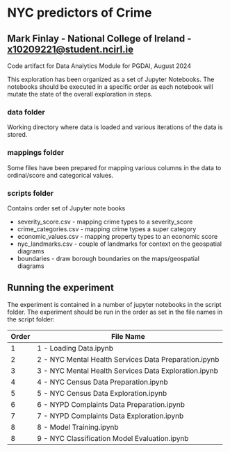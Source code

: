 # NYC predictors of Crime
## Mark Finlay - National College of Ireland - x10209221@student.ncirl.ie
Code artifact for Data Analytics Module for PGDAI, August 2024


This exploration has been organized as a set of Jupyter Notebooks.
The notebooks should be executed in a specific order as each notebook will mutate the state of the overall exploration in steps.
### data folder
Working directory where data is loaded and various iterations of the data is stored.
### mappings folder
Some files have been prepared for mapping various columns in the data to ordinal/score and categorical values.
### scripts folder
Contains order set of Jupyter note books

- severity_score.csv - mapping crime types to a severity_score
- crime_categories.csv - mapping crime types a super category
- economic_values.csv - mapping property types to an economic score
- nyc_landmarks.csv - couple of landmarks for context on the geospatial diagrams
- boundaries - draw borough boundaries on the maps/geospatial diagrams

## Running the experiment
The experiment is contained in a number of jupyter notebooks in the script folder.
The experiment should be run in the order as set in the file names in the script folder:

|Order    |File Name                                              |
|---------|-------------------------------------------------------|
|1        |1 - Loading Data.ipynb                                 |
|2        |2 - NYC Mental Health Services Data Preparation.ipynb  |
|3        |3 - NYC Mental Health Services Data Exploration.ipynb  |
|4        |4 - NYC Census Data Preparation.ipynb                  |
|5        |5 - NYC Census Data Exploration.ipynb                  |
|6        |6 - NYPD Complaints Data Preparation.ipynb             |
|7        |7 - NYPD Complaints Data Exploration.ipynb             |
|8        |8 - Model Training.ipynb                               |
|8        |9 - NYC Classification Model Evaluation.ipynb          |
